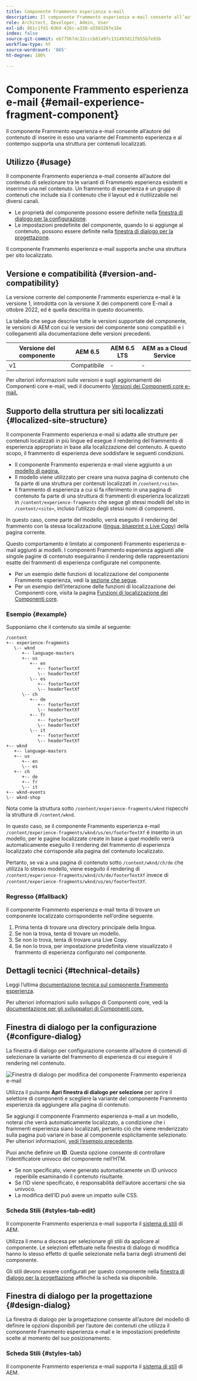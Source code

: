 ```yaml
---
title: Componente Frammento esperienza e-mail
description: Il componente Frammento esperienza e-mail consente all’autore del contenuto di inserire in esso una variante del Frammento esperienza e al contempo supporta una struttura per contenuti localizzati.
role: Architect, Developer, Admin, User
exl-id: 861c1fd1-6d6d-426c-a338-a558326fe16e
index: false
source-git-commit: eb77567dc32cccb81a9fc131493d11fb55b7e93b
workflow-type: ht
source-wordcount: '865'
ht-degree: 100%

---
```



# Componente Frammento esperienza e-mail {#email-experience-fragment-component}

Il componente Frammento esperienza e-mail consente all’autore del contenuto di inserire in esso una variante del Frammento esperienza e al contempo supporta una struttura per contenuti localizzati.

## Utilizzo {#usage}

Il componente Frammento esperienza e-mail consente all’autore del contenuto di selezionare tra le varianti di Frammento esperienza esistenti e inserirne una nel contenuto. Un frammento di esperienza è un gruppo di contenuti che include sia il contenuto che il layout ed è riutilizzabile nei diversi canali.

* Le proprietà del componente possono essere definite nella [finestra di dialogo per la configurazione](#configure-dialog).
* Le impostazioni predefinite del componente, quando lo si aggiunge al contenuto, possono essere definite nella [finestra di dialogo per la progettazione](#design-dialog).

Il componente Frammento esperienza e-mail supporta anche una struttura per sito localizzato.

## Versione e compatibilità {#version-and-compatibility}

La versione corrente del componente Frammento esperienza e-mail è la versione 1, introdotta con la versione X dei componenti core E-mail a ottobre 2022, ed è quella descritta in questo documento.

La tabella che segue descrive tutte le versioni supportate del componente, le versioni di AEM con cui le versioni del componente sono compatibili e i collegamenti alla documentazione delle versioni precedenti.

| Versione del componente | AEM 6.5 | AEM 6.5 LTS | AEM as a Cloud Service |
|---|---|---|---|
| v1 | Compatibile | - | - |

Per ulteriori informazioni sulle versioni e sugli aggiornamenti dei Componenti core e-mail, vedi il documento [Versioni dei Componenti core e-mail.](/help/email/versions.md)

## Supporto della struttura per siti localizzati {#localized-site-structure}

Il componente Frammento esperienza e-mail si adatta alle strutture per contenuti localizzati in più lingue ed esegue il rendering del frammento di esperienza appropriato in base alla localizzazione del contenuto. A questo scopo, il frammento di esperienza deve soddisfare le seguenti condizioni.

* Il componente Frammento esperienza e-mail viene aggiunto a un [modello di pagina.](https://experienceleague.adobe.com/docs/experience-manager-cloud-service/content/sites/authoring/features/templates.html?lang=it)
* Il modello viene utilizzato per creare una nuova pagina di contenuto che fa parte di una struttura per contenuti localizzati in `/content/<site>`.
* Il frammento di esperienza a cui si fa riferimento in una pagina di contenuto fa parte di una struttura di frammenti di esperienza localizzati in `/content/experience-fragments` che segue gli stessi modelli del sito in `/content/<site>`, incluso l’utilizzo degli stessi nomi di componenti.

In questo caso, come parte del modello, verrà eseguito il rendering del frammento con la stessa localizzazione ([lingua, blueprint o Live Copy](https://experienceleague.adobe.com/docs/experience-manager-cloud-service/content/sites/administering/reusing-content/msm-and-translation.html?lang=it)) della pagina corrente.

Questo comportamento è limitato ai componenti Frammento esperienza e-mail aggiunti ai modelli. I componenti Frammento esperienza aggiunti alle singole pagine di contenuto eseguiranno il rendering delle rappresentazioni esatte dei frammenti di esperienza configurate nel componente.

* Per un esempio delle funzioni di localizzazione del componente Frammento esperienza, vedi la [sezione che segue](#example).
* Per un esempio dell’interazione delle funzioni di localizzazione dei Componenti core, visita la pagina [Funzioni di localizzazione dei Componenti core](/help/get-started/localization.md).

### Esempio {#example}

Supponiamo che il contenuto sia simile al seguente:

```
/content
+-- experience-fragments
   \-- wknd
      +-- language-masters
      +-- us
         +-- en
            +-- footerTextXf
            \-- headerTextXf
         \-- es
            +-- footerTextXf
            \-- headerTextXf
      \-- ch
         +-- de
            +-- footerTextXf
            \-- headerTextXf
         +-- fr
            +-- footerTextXf
            \-- headerTextXf
         \-- it
            +-- footerTextXf
            \-- headerTextXf
+-- wknd
   +-- language-masters
   +-- us
      +-- en
      \-- es
   +-- ch
      +-- de
      +-- fr
      \-- it
+-- wknd-events
\-- wknd-shop
```

Nota come la struttura sotto `/content/experience-fragments/wknd` rispecchi la struttura di `/content/wknd`.

In questo caso, se il componente Frammento esperienza e-mail `/content/experience-fragments/wknd/us/en/footerTextXf` è inserito in un modello, per le pagine localizzate create in base a quel modello verrà automaticamente eseguito il rendering del frammento di esperienza localizzato che corrisponde alla pagina del contenuto localizzato.

Pertanto, se vai a una pagina di contenuto sotto `/content/wknd/ch/de` che utilizza lo stesso modello, viene eseguito il rendering di `/content/experience-fragments/wknd/ch/de/footerTextXf` invece di `/content/experience-fragments/wknd/us/en/footerTextXf`.

### Regresso {#fallback}

Il componente Frammento esperienza e-mail tenta di trovare un componente localizzato corrispondente nell’ordine seguente.

1. Prima tenta di trovare una directory principale della lingua.
1. Se non la trova, tenta di trovare un modello.
1. Se non lo trova, tenta di trovare una Live Copy.
1. Se non lo trova, per impostazione predefinita viene visualizzato il frammento di esperienza configurato nel componente.

## Dettagli tecnici {#technical-details}

Leggi l’ultima [documentazione tecnica sul componente Frammento esperienza](https://www.adobe.com/go/aem_cmp_title_v1_it).

Per ulteriori informazioni sullo sviluppo di Componenti core, vedi la [documentazione per gli sviluppatori di Componenti core.](/help/developing/overview.md)

## Finestra di dialogo per la configurazione {#configure-dialog}

La finestra di dialogo per configurazione consente all’autore di contenuti di selezionare la variante del frammento di esperienza di cui eseguire il rendering nel contenuto.

![Finestra di dialogo per modifica del componente Frammento esperienza e-mail](/help/email/assets/email-experience-fragment-edit.png)

Utilizza il pulsante **Apri finestra di dialogo per selezione** per aprire il selettore di componenti e scegliere la variante del componente Frammento esperienza da aggiungere alla pagina di contenuto.

Se aggiungi il componente Frammento esperienza e-mail a un modello, noterai che verrà automaticamente localizzato, a condizione che i frammenti esperienza siano localizzati, pertanto ciò che viene renderizzato sulla pagina può variare in base al componente esplicitamente selezionato. Per ulteriori informazioni, [vedi l’esempio precedente](#example).

Puoi anche definire un **ID**. Questa opzione consente di controllare l’identificatore univoco del componente nell’HTM.

* Se non specificato, viene generato automaticamente un ID univoco reperibile esaminando il contenuto risultante.
* Se l’ID viene specificato, è responsabilità dell’autore accertarsi che sia univoco.
* La modifica dell’ID può avere un impatto sulle CSS.

### Scheda Stili {#styles-tab-edit}

Il componente Frammento esperienza e-mail supporta il [sistema di stili](/help/get-started/authoring.md#component-styling) di AEM.

Utilizza il menu a discesa per selezionare gli stili da applicare al componente. Le selezioni effettuate nella finestra di dialogo di modifica hanno lo stesso effetto di quelle selezionate nella barra degli strumenti del componente.

Gli stili devono essere configurati per questo componente nella [finestra di dialogo per la progettazione](#design-dialog) affinché la scheda sia disponibile.

## Finestra di dialogo per la progettazione {#design-dialog}

La finestra di dialogo per la progettazione consente all’autore del modello di definire le opzioni disponibili per l’autore dei contenuti che utilizza il componente Frammento esperienza e-mail e le impostazioni predefinite scelte al momento del suo posizionamento.

### Scheda Stili {#styles-tab}

Il componente Frammento esperienza e-mail supporta il [sistema di stili](/help/get-started/authoring.md#component-styling) di AEM.
